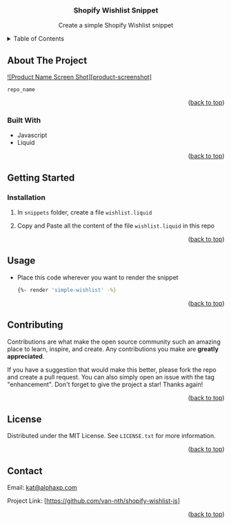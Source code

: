 <div id="top"></div>
<div align="center">
<h3 align="center">Shopify Wishlist Snippet</h3>
  <p align="center">
    Create a simple Shopify Wishlist snippet
  </p>
</div>

<!-- TABLE OF CONTENTS -->
<details>
  <summary>Table of Contents</summary>
  <ol>
    <li>
      <a href="#about-the-project">About The Project</a>
      <ul>
        <li><a href="#built-with">Built With</a></li>
      </ul>
    </li>
    <li>
      <a href="#getting-started">Getting Started</a>
      <ul>
        <li><a href="#installation">Installation</a></li>
      </ul>
    </li>
    <li><a href="#usage">Usage</a></li>
    <li><a href="#contributing">Contributing</a></li>
    <li><a href="#license">License</a></li>
    <li><a href="#contact">Contact</a></li>
  </ol>
</details>

<!-- ABOUT THE PROJECT -->

## About The Project

[![Product Name Screen Shot][product-screenshot]](https://example.com)

`repo_name`

<p align="right">(<a href="#top">back to top</a>)</p>

### Built With

- Javascript
- Liquid

<p align="right">(<a href="#top">back to top</a>)</p>

<!-- GETTING STARTED -->

## Getting Started

### Installation

1. In `snippets` folder, create a file `wishlist.liquid`

2. Copy and Paste all the content of the file `wishlist.liquid` in this repo

<p align="right">(<a href="#top">back to top</a>)</p>

## Usage

- Place this code wherever you want to render the snippet
  ```sh
  {%- render 'simple-wishlist' -%}
  ```

<p align="right">(<a href="#top">back to top</a>)</p>

<!-- CONTRIBUTING -->

## Contributing

Contributions are what make the open source community such an amazing place to learn, inspire, and create. Any contributions you make are **greatly appreciated**.

If you have a suggestion that would make this better, please fork the repo and create a pull request. You can also simply open an issue with the tag "enhancement".
Don't forget to give the project a star! Thanks again!

<p align="right">(<a href="#top">back to top</a>)</p>

<!-- LICENSE -->

## License

Distributed under the MIT License. See `LICENSE.txt` for more information.

<p align="right">(<a href="#top">back to top</a>)</p>

<!-- CONTACT -->

## Contact

Email: kat@alphaxp.com

Project Link: [https://github.com/van-nth/shopify-wishlist-js]

<p align="right">(<a href="#top">back to top</a>)</p>
